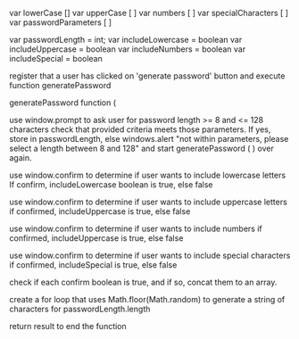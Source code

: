 <!-- var letters [ ] -->
var lowerCase []
var upperCase [ ]
var numbers [ ]
var specialCharacters [ ]
var passwordParameters [ ]

var passwordLength = int;
var includeLowercase = boolean
var includeUppercase = boolean
var includeNumbers = boolean
var includeSpecial = boolean

register that a user has clicked on 'generate password' button and execute function generatePassword

generatePassword function ( 

use window.prompt to ask user for password length >= 8 and <= 128 characters
check that provided criteria meets those parameters. If yes, store in passwordLength, else windows.alert "not within parameters, please select a length between 8 and 128" and start generatePassword ( ) over again. 

use window.confirm to determine if user wants to include lowercase letters
If confirm, includeLowercase boolean is true, else false

use window.confirm to determine if user wants to include uppercase letters
if confirmed, includeUppercase is true, else false

use window.confirm to determine if user wants to include numbers
if confirmed, includeUppercase is true, else false

use window.confirm to determine if user wants to include special characters
if confirmed, includeSpecial is true, else false

check if each confirm boolean is true, and if so, concat them to an array. 

create a for loop that uses Math.floor(Math.random) to generate a string of characters for passwordLength.length

return result to end the function